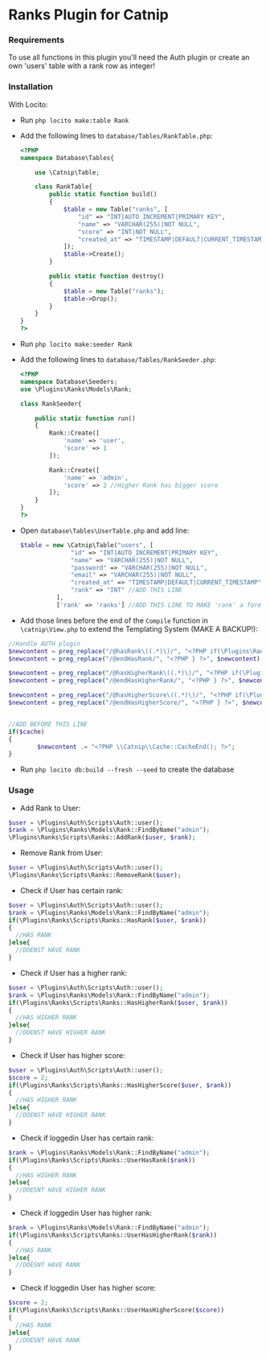 # Ranks Plugin for Catnip

### Requirements

To use all functions in this plugin you'll need the Auth plugin or create an own 'users' table with a rank row as integer!

### Installation
With Locito:
* Run ``` php locito make:table Rank ```
* Add the following lines to ```database/Tables/RankTable.php```:
  ```php
  <?PHP
  namespace Database\Tables{

      use \Catnip\Table;

      class RankTable{
          public static function build()
          {
              $table = new Table("ranks", [
                  "id" => "INT|AUTO_INCREMENT|PRIMARY KEY",
                  "name" => "VARCHAR(255)|NOT NULL",
                  "score" => "INT|NOT NULL",
                  "created_at" => "TIMESTAMP|DEFAULT|CURRENT_TIMESTAMP"
              ]);
              $table->Create();
          }

          public static function destroy()
          {
              $table = new Table("ranks");
              $table->Drop();
          }
      }
  }
  ?>
  ```
* Run ```php locito make:seeder Rank```
* Add the following lines to ```database/Tables/RankSeeder.php```:
  ```php
  <?PHP
  namespace Database\Seeders;
  use \Plugins\Ranks\Models\Rank;

  class RankSeeder{

      public static function run()
      {
          Rank::Create([
              'name' => 'user',
              'score' => 1
          ]);

          Rank::Create([
              'name' => 'admin',
              'score' => 2 //Higher Rank has bigger score
          ]);
      }
  }
  ?>
  ```
* Open ```database\Tables\UserTable.php``` and add line:
  ```php
  $table = new \Catnip\Table("users", [
                "id" => "INT|AUTO_INCREMENT|PRIMARY KEY",
                "name" => "VARCHAR(255)|NOT NULL",
                "password" => "VARCHAR(255)|NOT NULL",
                "email" => "VARCHAR(255)|NOT NULL",
                "created_at" => "TIMESTAMP|DEFAULT|CURRENT_TIMESTAMP",
                "rank" => "INT" //ADD THIS LINE
            ],
            ['rank' => 'ranks'] //ADD THIS LINE TO MAKE 'rank' a foreign key
  ```

* Add those lines before the end of the ```Compile``` function in ```\catnip\View.php``` to extend the Templating System (MAKE A BACKUP!):
```php
//Handle AUTH plugin 
$newcontent = preg_replace("/@hasRank\((.*)\)/", "<?PHP if(\Plugins\Ranks\Scripts\Ranks::UserHasRank(\Plugins\Ranks\Models\Rank::FindByName($1))){?>", $newcontent);
$newcontent = preg_replace("/@endHasRank/", "<?PHP } ?>", $newcontent);

$newcontent = preg_replace("/@hasHigherRank\((.*)\)/", "<?PHP if(\Plugins\Ranks\Scripts\Ranks::UserHasHigherRank(\Plugins\Ranks\Models\Rank::FindByName($1))){?>", $newcontent);
$newcontent = preg_replace("/@endHasHigherRank/", "<?PHP } ?>", $newcontent);

$newcontent = preg_replace("/@hasHigherScore\((.*)\)/", "<?PHP if(\Plugins\Ranks\Scripts\Ranks::UserHasHigherScore($1)){?>", $newcontent);
$newcontent = preg_replace("/@endHasHigherScore/", "<?PHP } ?>", $newcontent);


//ADD BEFORE THIS LINE
if($cache)
{
        $newcontent .= "<?PHP \\Catnip\\Cache::CacheEnd(); ?>";
}
```

* Run ```php locito db:build --fresh --seed``` to create the database

### Usage
* Add Rank to User:
```php
$user = \Plugins\Auth\Scripts\Auth::user();
$rank = \Plugins\Ranks\Models\Rank::FindByName("admin");
\Plugins\Ranks\Scripts\Ranks::AddRank($user, $rank);
```

* Remove Rank from User:
```php
$user = \Plugins\Auth\Scripts\Auth::user();
\Plugins\Ranks\Scripts\Ranks::RemoveRank($user);
```

* Check if User has certain rank:
```php
$user = \Plugins\Auth\Scripts\Auth::user();
$rank = \Plugins\Ranks\Models\Rank::FindByName("admin");
if(\Plugins\Ranks\Scripts\Ranks::HasRank($user, $rank))
{
  //HAS RANK
}else{
  //DOENST HAVE RANK
}

```

* Check if User has a higher rank:
```php
$user = \Plugins\Auth\Scripts\Auth::user();
$rank = \Plugins\Ranks\Models\Rank::FindByName("admin");
if(\Plugins\Ranks\Scripts\Ranks::HasHigherRank($user, $rank))
{
  //HAS HIGHER RANK
}else{
  //DOENST HAVE HIGHER RANK
}
```

* Check if User has higher score:
```php
$user = \Plugins\Auth\Scripts\Auth::user();
$score = 2;
if(\Plugins\Ranks\Scripts\Ranks::HasHigherScore($user, $rank))
{
  //HAS HIGHER RANK
}else{
  //DOENST HAVE HIGHER RANK
}
```

* Check if loggedin User has certain rank:
```php
$rank = \Plugins\Ranks\Models\Rank::FindByName("admin");
if(\Plugins\Ranks\Scripts\Ranks::UserHasRank($rank))
{
  //HAS HIGHER RANK
}else{
  //DOESNT HAVE HIGHER RANK
}
```

* Check if loggedin User has higher rank:
```php
$rank = \Plugins\Ranks\Models\Rank::FindByName("admin");
if(\Plugins\Ranks\Scripts\Ranks::UserHasHigherRank($rank))
{
  //HAS RANK
}else{
  //DOESNT HAVE RANK
}
```

* Check if loggedin User has higher score:
```php
$score = 2;
if(\Plugins\Ranks\Scripts\Ranks::UserHasHigherScore($score))
{
  //HAS RANK
}else{
  //DOESNT HAVE RANK
}
```